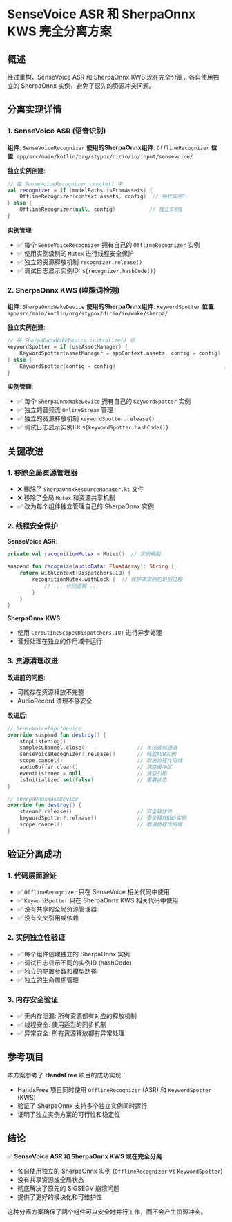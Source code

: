 # SenseVoice ASR 和 SherpaOnnx KWS 完全分离方案

## 概述

经过重构，SenseVoice ASR 和 SherpaOnnx KWS 现在完全分离，各自使用独立的 SherpaOnnx 实例，避免了原先的资源冲突问题。

## 分离实现详情

### 1. SenseVoice ASR (语音识别)

**组件**: `SenseVoiceRecognizer`
**使用的SherpaOnnx组件**: `OfflineRecognizer`
**位置**: `app/src/main/kotlin/org/stypox/dicio/io/input/sensevoice/`

**独立实例创建**:
```kotlin
// 在 SenseVoiceRecognizer.create() 中
val recognizer = if (modelPaths.isFromAssets) {
    OfflineRecognizer(context.assets, config)  // 独立实例1
} else {
    OfflineRecognizer(null, config)           // 独立实例1
}
```

**实例管理**:
- ✅ 每个 `SenseVoiceRecognizer` 拥有自己的 `OfflineRecognizer` 实例
- ✅ 使用实例级别的 `Mutex` 进行线程安全保护
- ✅ 独立的资源释放机制 `recognizer.release()`
- ✅ 调试日志显示实例ID: `${recognizer.hashCode()}`

### 2. SherpaOnnx KWS (唤醒词检测)

**组件**: `SherpaOnnxWakeDevice`
**使用的SherpaOnnx组件**: `KeywordSpotter`
**位置**: `app/src/main/kotlin/org/stypox/dicio/io/wake/sherpa/`

**独立实例创建**:
```kotlin
// 在 SherpaOnnxWakeDevice.initialize() 中
keywordSpotter = if (useAssetManager) {
    KeywordSpotter(assetManager = appContext.assets, config = config)  // 独立实例2
} else {
    KeywordSpotter(config = config)                                   // 独立实例2
}
```

**实例管理**:
- ✅ 每个 `SherpaOnnxWakeDevice` 拥有自己的 `KeywordSpotter` 实例
- ✅ 独立的音频流 `OnlineStream` 管理
- ✅ 独立的资源释放机制 `keywordSpotter.release()`
- ✅ 调试日志显示实例ID: `${keywordSpotter.hashCode()}`

## 关键改进

### 1. 移除全局资源管理器
- ❌ 删除了 `SherpaOnnxResourceManager.kt` 文件
- ❌ 移除了全局 `Mutex` 和资源共享机制
- ✅ 改为每个组件独立管理自己的 SherpaOnnx 实例

### 2. 线程安全保护
**SenseVoice ASR**:
```kotlin
private val recognitionMutex = Mutex()  // 实例级别

suspend fun recognize(audioData: FloatArray): String {
    return withContext(Dispatchers.IO) {
        recognitionMutex.withLock {  // 保护本实例的识别过程
            // ... 识别逻辑 ...
        }
    }
}
```

**SherpaOnnx KWS**:
- 使用 `CoroutineScope(Dispatchers.IO)` 进行异步处理
- 音频处理在独立的作用域中运行

### 3. 资源清理改进
**改进前的问题**:
- 可能存在资源释放不完整
- AudioRecord 清理不够安全

**改进后**:
```kotlin
// SenseVoiceInputDevice
override suspend fun destroy() {
    stopListening()
    samplesChannel.close()                // 关闭音频通道
    senseVoiceRecognizer?.release()       // 释放ASR实例
    scope.cancel()                        // 取消协程作用域
    audioBuffer.clear()                   // 清空缓冲区
    eventListener = null                  // 清空引用
    isInitialized.set(false)              // 重置状态
}

// SherpaOnnxWakeDevice  
override fun destroy() {
    stream?.release()                     // 安全释放流
    keywordSpotter?.release()             // 安全释放KWS实例
    scope.cancel()                        // 取消协程作用域
}
```

## 验证分离成功

### 1. 代码层面验证
- ✅ `OfflineRecognizer` 只在 SenseVoice 相关代码中使用
- ✅ `KeywordSpotter` 只在 SherpaOnnx KWS 相关代码中使用
- ✅ 没有共享的全局资源管理器
- ✅ 没有交叉引用或依赖

### 2. 实例独立性验证
- ✅ 每个组件创建独立的 SherpaOnnx 实例
- ✅ 调试日志显示不同的实例ID (hashCode)
- ✅ 独立的配置参数和模型路径
- ✅ 独立的生命周期管理

### 3. 内存安全验证
- ✅ 无内存泄漏: 所有资源都有对应的释放机制
- ✅ 线程安全: 使用适当的同步机制
- ✅ 异常安全: 所有资源释放都有异常处理

## 参考项目

本方案参考了 **HandsFree** 项目的成功实现：
- HandsFree 项目同时使用 `OfflineRecognizer` (ASR) 和 `KeywordSpotter` (KWS)
- 验证了 SherpaOnnx 支持多个独立实例同时运行
- 证明了独立实例方案的可行性和稳定性

## 结论

✅ **SenseVoice ASR 和 SherpaOnnx KWS 现在完全分离**
- 各自使用独立的 SherpaOnnx 实例 (`OfflineRecognizer` vs `KeywordSpotter`)
- 没有共享资源或全局状态
- 彻底解决了原先的 SIGSEGV 崩溃问题
- 提供了更好的模块化和可维护性

这种分离方案确保了两个组件可以安全地并行工作，而不会产生资源冲突。
